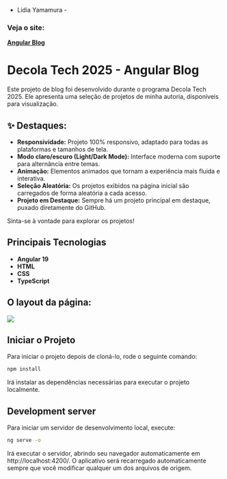   - Lidia Yamamura - 
### Veja o site:
[**Angular Blog**](https://angular-blog-lidia-yamamura.vercel.app/)

# Decola Tech 2025 - Angular Blog

Este projeto de blog foi desenvolvido durante o programa Decola Tech 2025. Ele apresenta uma seleção de projetos de minha autoria, disponíveis para visualização.

## ✨ Destaques:

- **Responsividade:** Projeto 100% responsivo, adaptado para todas as plataformas e tamanhos de tela.
- **Modo claro/escuro (Light/Dark Mode):** Interface moderna com suporte para alternância entre temas.
- **Animação:** Elementos animados que tornam a experiência mais fluida e interativa.
- **Seleção Aleatória:** Os projetos exibidos na página inicial são carregados de forma aleatória a cada acesso.
- **Projeto em Destaque:** Sempre há um projeto principal em destaque, puxado diretamente do GitHub.


Sinta-se à vontade para explorar os projetos!

## Principais Tecnologias
 - **Angular 19**
 - **HTML**
 - **CSS** 
 - **TypeScript**  
  
## O layout da página:

![](angular_blog.gif)
<br>



## Iniciar o Projeto

Para iniciar o projeto depois de cloná-lo, rode o seguinte comando:

```bash
npm install
```

Irá instalar as dependências necessárias para executar o projeto localmente.

## Development server

Para iniciar um servidor de desenvolvimento local, execute:

```bash
ng serve -o
```

Irá executar o servidor, abrindo seu navegador automaticamente em http://localhost:4200/. O aplicativo será recarregado automaticamente sempre que você modificar qualquer um dos arquivos de origem.

